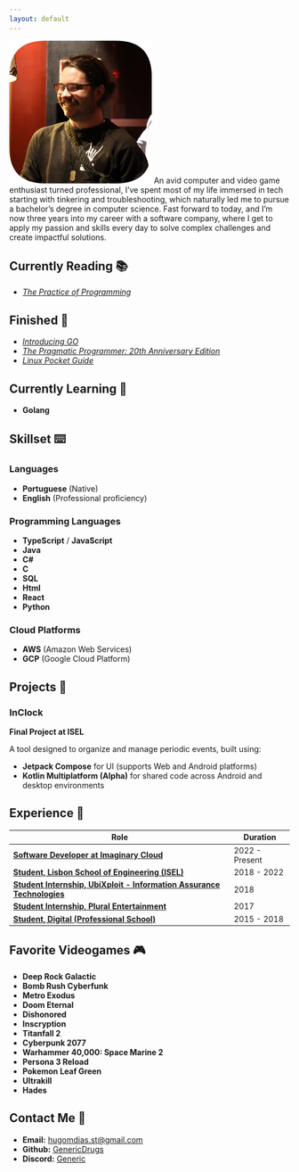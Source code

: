 ```yaml
---
layout: default
---
```

![Myself](/assets/me.png)
An avid computer and video game enthusiast turned professional,
 I’ve spent most of my life immersed in tech starting with tinkering and troubleshooting,
  which naturally led me to pursue a bachelor’s degree in computer science. Fast forward to today,
   and I’m now three years into my career with a software company,
    where I get to apply my passion and skills every day to solve complex challenges and create impactful solutions.


## Currently Reading 📚
- [*The Practice of Programming*](https://en.wikipedia.org/wiki/The_Practice_of_Programming)
## Finished 📕
- [*Introducing GO*](https://www.oreilly.com/library/view/introducing-go/9781491941997/)
- [*The Pragmatic Programmer: 20th Anniversary Edition*](https://pragprog.com/titles/tpp20/the-pragmatic-programmer-20th-anniversary-edition/)
- [*Linux Pocket Guide*](https://linuxpocketguide.com/)

## Currently Learning 🧠
- **Golang**

## Skillset ⌨️

### Languages
- **Portuguese** (Native)
- **English** (Professional proficiency)

### Programming Languages
- **TypeScript** / **JavaScript**
- **Java**
- **C#**
- **C**
- **SQL**
- **Html**
- **React**
- **Python**

### Cloud Platforms
- **AWS** (Amazon Web Services)
- **GCP** (Google Cloud Platform)

## Projects 💽

### InClock
**Final Project at ISEL**

A tool designed to organize and manage periodic events, built using:
  - **Jetpack Compose** for UI (supports Web and Android platforms)
  - **Kotlin Multiplatform (Alpha)** for shared code across Android and desktop environments

## Experience 💼

| Role                                                                                                | Duration       |
| --------------------------------------------------------------------------------------------------- | -------------- |
| [**Software Developer at Imaginary Cloud**](https://www.imaginarycloud.com/)                        | 2022 - Present |
| [**Student, Lisbon School of Engineering (ISEL)**](https://www.isel.pt/)                            | 2018 - 2022    |
| [**Student Internship, UbiXploit - Information Assurance Technologies**](https://www.ubixploit.pt/) | 2018           |
| [**Student Internship, Plural Entertainment**](https://pluralentertainment.com/en/)                 | 2017           |
| [**Student, Digital (Professional School)**](https://escoladigital.com/)                            | 2015 - 2018    |

## Favorite Videogames 🎮

- **Deep Rock Galactic**
- **Bomb Rush Cyberfunk**
- **Metro Exodus**
- **Doom Eternal**
- **Dishonored**
- **Inscryption**
- **Titanfall 2**
- **Cyberpunk 2077**
- **Warhammer 40,000: Space Marine 2**
- **Persona 3 Reload**
- **Pokemon Leaf Green**
- **Ultrakill**
- **Hades**

## Contact Me 🔗

- **Email:** [hugomdias.st@gmail.com](mailto:hugomdias.st@gmail.com)
- **Github:** [GenericDrugs](https://github.com/GenericDrugs)
- **Discord:** [Generic](https://discord.com/users/187105028513857536)

